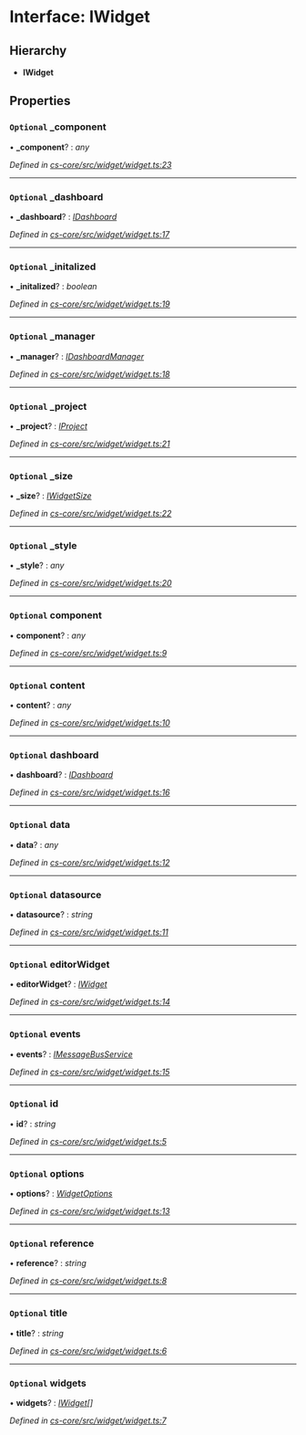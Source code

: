 # Interface: IWidget

## Hierarchy

* **IWidget**

## Properties

### `Optional` _component

• **_component**? : *any*

*Defined in [cs-core/src/widget/widget.ts:23](https://github.com/TNOCS/csnext/blob/dad76c19/packages/cs-core/src/widget/widget.ts#L23)*

___

### `Optional` _dashboard

• **_dashboard**? : *[IDashboard](_cs_core_src_dashboard_dashboard_.idashboard.md)*

*Defined in [cs-core/src/widget/widget.ts:17](https://github.com/TNOCS/csnext/blob/dad76c19/packages/cs-core/src/widget/widget.ts#L17)*

___

### `Optional` _initalized

• **_initalized**? : *boolean*

*Defined in [cs-core/src/widget/widget.ts:19](https://github.com/TNOCS/csnext/blob/dad76c19/packages/cs-core/src/widget/widget.ts#L19)*

___

### `Optional` _manager

• **_manager**? : *[IDashboardManager](_cs_core_src_dashboard_dashboard_manager_.idashboardmanager.md)*

*Defined in [cs-core/src/widget/widget.ts:18](https://github.com/TNOCS/csnext/blob/dad76c19/packages/cs-core/src/widget/widget.ts#L18)*

___

### `Optional` _project

• **_project**? : *[IProject](_cs_core_src_project_project_.iproject.md)*

*Defined in [cs-core/src/widget/widget.ts:21](https://github.com/TNOCS/csnext/blob/dad76c19/packages/cs-core/src/widget/widget.ts#L21)*

___

### `Optional` _size

• **_size**? : *[IWidgetSize](_cs_core_src_widget_widget_size_.iwidgetsize.md)*

*Defined in [cs-core/src/widget/widget.ts:22](https://github.com/TNOCS/csnext/blob/dad76c19/packages/cs-core/src/widget/widget.ts#L22)*

___

### `Optional` _style

• **_style**? : *any*

*Defined in [cs-core/src/widget/widget.ts:20](https://github.com/TNOCS/csnext/blob/dad76c19/packages/cs-core/src/widget/widget.ts#L20)*

___

### `Optional` component

• **component**? : *any*

*Defined in [cs-core/src/widget/widget.ts:9](https://github.com/TNOCS/csnext/blob/dad76c19/packages/cs-core/src/widget/widget.ts#L9)*

___

### `Optional` content

• **content**? : *any*

*Defined in [cs-core/src/widget/widget.ts:10](https://github.com/TNOCS/csnext/blob/dad76c19/packages/cs-core/src/widget/widget.ts#L10)*

___

### `Optional` dashboard

• **dashboard**? : *[IDashboard](_cs_core_src_dashboard_dashboard_.idashboard.md)*

*Defined in [cs-core/src/widget/widget.ts:16](https://github.com/TNOCS/csnext/blob/dad76c19/packages/cs-core/src/widget/widget.ts#L16)*

___

### `Optional` data

• **data**? : *any*

*Defined in [cs-core/src/widget/widget.ts:12](https://github.com/TNOCS/csnext/blob/dad76c19/packages/cs-core/src/widget/widget.ts#L12)*

___

### `Optional` datasource

• **datasource**? : *string*

*Defined in [cs-core/src/widget/widget.ts:11](https://github.com/TNOCS/csnext/blob/dad76c19/packages/cs-core/src/widget/widget.ts#L11)*

___

### `Optional` editorWidget

• **editorWidget**? : *[IWidget](_cs_core_src_widget_widget_.iwidget.md)*

*Defined in [cs-core/src/widget/widget.ts:14](https://github.com/TNOCS/csnext/blob/dad76c19/packages/cs-core/src/widget/widget.ts#L14)*

___

### `Optional` events

• **events**? : *[IMessageBusService](_cs_core_src_utils_message_bus_message_bus_service_.imessagebusservice.md)*

*Defined in [cs-core/src/widget/widget.ts:15](https://github.com/TNOCS/csnext/blob/dad76c19/packages/cs-core/src/widget/widget.ts#L15)*

___

### `Optional` id

• **id**? : *string*

*Defined in [cs-core/src/widget/widget.ts:5](https://github.com/TNOCS/csnext/blob/dad76c19/packages/cs-core/src/widget/widget.ts#L5)*

___

### `Optional` options

• **options**? : *[WidgetOptions](../classes/_cs_core_src_widget_widget_options_.widgetoptions.md)*

*Defined in [cs-core/src/widget/widget.ts:13](https://github.com/TNOCS/csnext/blob/dad76c19/packages/cs-core/src/widget/widget.ts#L13)*

___

### `Optional` reference

• **reference**? : *string*

*Defined in [cs-core/src/widget/widget.ts:8](https://github.com/TNOCS/csnext/blob/dad76c19/packages/cs-core/src/widget/widget.ts#L8)*

___

### `Optional` title

• **title**? : *string*

*Defined in [cs-core/src/widget/widget.ts:6](https://github.com/TNOCS/csnext/blob/dad76c19/packages/cs-core/src/widget/widget.ts#L6)*

___

### `Optional` widgets

• **widgets**? : *[IWidget](_cs_core_src_widget_widget_.iwidget.md)[]*

*Defined in [cs-core/src/widget/widget.ts:7](https://github.com/TNOCS/csnext/blob/dad76c19/packages/cs-core/src/widget/widget.ts#L7)*

